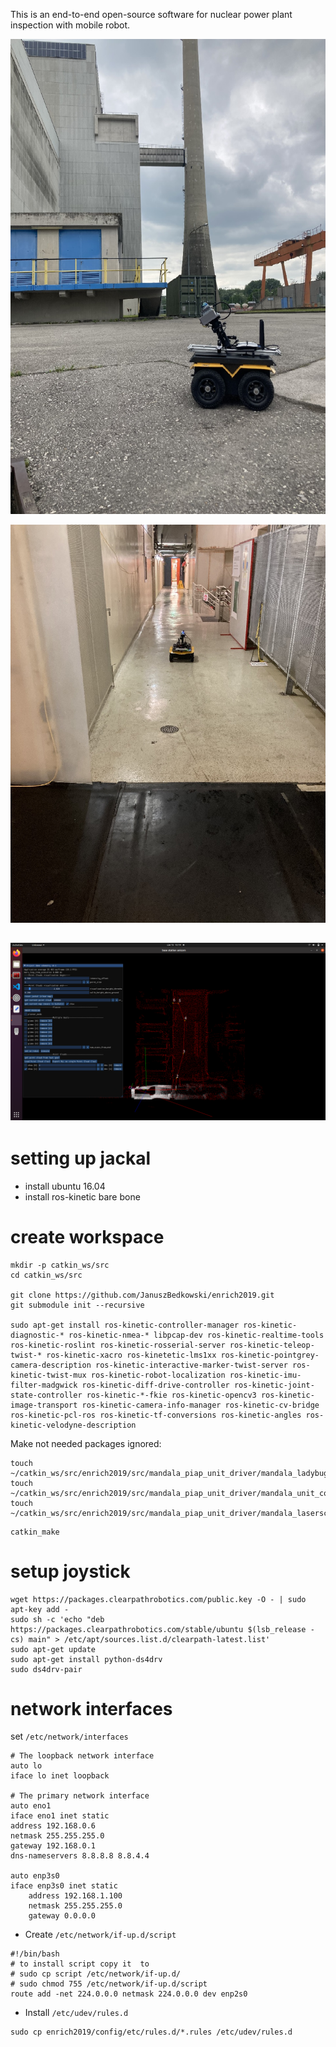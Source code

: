 This is an end-to-end open-source software for nuclear power plant inspection with mobile robot.

![0](images/0.jpg)

![1](images/1.jpg)

![2](images/2.png)
-----


# setting up jackal


 - install ubuntu 16.04
 - install ros-kinetic bare bone

# create workspace 

```
mkdir -p catkin_ws/src
cd catkin_ws/src

git clone https://github.com/JanuszBedkowski/enrich2019.git
git submodule init --recursive

sudo apt-get install ros-kinetic-controller-manager ros-kinetic-diagnostic-* ros-kinetic-nmea-* libpcap-dev ros-kinetic-realtime-tools ros-kinetic-roslint ros-kinetic-rosserial-server ros-kinetic-teleop-twist-* ros-kinetic-xacro ros-kinetetic-lms1xx ros-kinetic-pointgrey-camera-description ros-kinetic-interactive-marker-twist-server ros-kinetic-twist-mux ros-kinetic-robot-localization ros-kinetic-imu-filter-madgwick ros-kinetic-diff-drive-controller ros-kinetic-joint-state-controller ros-kinetic-*-fkie ros-kinetic-opencv3 ros-kinetic-image-transport ros-kinetic-camera-info-manager ros-kinetic-cv-bridge ros-kinetic-pcl-ros ros-kinetic-tf-conversions ros-kinetic-angles ros-kinetic-velodyne-description
```

Make not needed packages ignored:
```
touch ~/catkin_ws/src/enrich2019/src/mandala_piap_unit_driver/mandala_ladybug/CATKIN_IGNORE
touch ~/catkin_ws/src/enrich2019/src/mandala_piap_unit_driver/mandala_unit_color_pc/CATKIN_IGNORE
touch ~/catkin_ws/src/enrich2019/src/mandala_piap_unit_driver/mandala_laserscan_2_cloud/CATKIN_IGNORE
```

```
catkin_make
```

# setup joystick

```
wget https://packages.clearpathrobotics.com/public.key -O - | sudo apt-key add -
sudo sh -c 'echo "deb https://packages.clearpathrobotics.com/stable/ubuntu $(lsb_release -cs) main" > /etc/apt/sources.list.d/clearpath-latest.list'
sudo apt-get update
sudo apt-get install python-ds4drv
sudo ds4drv-pair
```




# network interfaces

set `/etc/network/interfaces`
```
# The loopback network interface
auto lo
iface lo inet loopback

# The primary network interface
auto eno1
iface eno1 inet static
address 192.168.0.6
netmask 255.255.255.0
gateway 192.168.0.1
dns-nameservers 8.8.8.8 8.8.4.4

auto enp3s0
iface enp3s0 inet static
    address 192.168.1.100
    netmask 255.255.255.0
    gateway 0.0.0.0

```

 - Create `/etc/network/if-up.d/script`
```
#!/bin/bash
# to install script copy it  to
# sudo cp script /etc/network/if-up.d/
# sudo chmod 755 /etc/network/if-up.d/script
route add -net 224.0.0.0 netmask 224.0.0.0 dev enp2s0
```

 - Install `/etc/udev/rules.d`

```
sudo cp enrich2019/config/etc/rules.d/*.rules /etc/udev/rules.d

```





